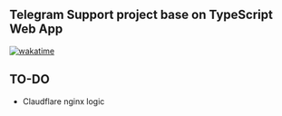 ## Telegram Support project base on TypeScript Web App

<a href="https://wakatime.com/badge/user/d26cd398-7251-4fd1-a726-fb1f96747ca6/project/018bc4dd-87f2-49e0-82d6-3e44d5bd0ee3"><img src="https://wakatime.com/badge/user/d26cd398-7251-4fd1-a726-fb1f96747ca6/project/018bc4dd-87f2-49e0-82d6-3e44d5bd0ee3.svg" alt="wakatime"></a>


## TO-DO
- Claudflare nginx logic
